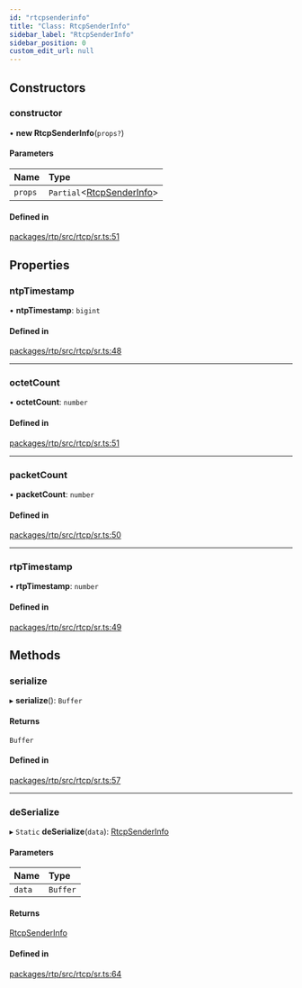 ```yaml
---
id: "rtcpsenderinfo"
title: "Class: RtcpSenderInfo"
sidebar_label: "RtcpSenderInfo"
sidebar_position: 0
custom_edit_url: null
---
```


## Constructors

### constructor

• **new RtcpSenderInfo**(`props?`)

#### Parameters

| Name | Type |
| :------ | :------ |
| `props` | `Partial`<[RtcpSenderInfo](rtcpsenderinfo.md)\> |

#### Defined in

[packages/rtp/src/rtcp/sr.ts:51](https://github.com/shinyoshiaki/werift-webrtc/blob/32ca930/packages/rtp/src/rtcp/sr.ts#L51)

## Properties

### ntpTimestamp

• **ntpTimestamp**: `bigint`

#### Defined in

[packages/rtp/src/rtcp/sr.ts:48](https://github.com/shinyoshiaki/werift-webrtc/blob/32ca930/packages/rtp/src/rtcp/sr.ts#L48)

___

### octetCount

• **octetCount**: `number`

#### Defined in

[packages/rtp/src/rtcp/sr.ts:51](https://github.com/shinyoshiaki/werift-webrtc/blob/32ca930/packages/rtp/src/rtcp/sr.ts#L51)

___

### packetCount

• **packetCount**: `number`

#### Defined in

[packages/rtp/src/rtcp/sr.ts:50](https://github.com/shinyoshiaki/werift-webrtc/blob/32ca930/packages/rtp/src/rtcp/sr.ts#L50)

___

### rtpTimestamp

• **rtpTimestamp**: `number`

#### Defined in

[packages/rtp/src/rtcp/sr.ts:49](https://github.com/shinyoshiaki/werift-webrtc/blob/32ca930/packages/rtp/src/rtcp/sr.ts#L49)

## Methods

### serialize

▸ **serialize**(): `Buffer`

#### Returns

`Buffer`

#### Defined in

[packages/rtp/src/rtcp/sr.ts:57](https://github.com/shinyoshiaki/werift-webrtc/blob/32ca930/packages/rtp/src/rtcp/sr.ts#L57)

___

### deSerialize

▸ `Static` **deSerialize**(`data`): [RtcpSenderInfo](rtcpsenderinfo.md)

#### Parameters

| Name | Type |
| :------ | :------ |
| `data` | `Buffer` |

#### Returns

[RtcpSenderInfo](rtcpsenderinfo.md)

#### Defined in

[packages/rtp/src/rtcp/sr.ts:64](https://github.com/shinyoshiaki/werift-webrtc/blob/32ca930/packages/rtp/src/rtcp/sr.ts#L64)
